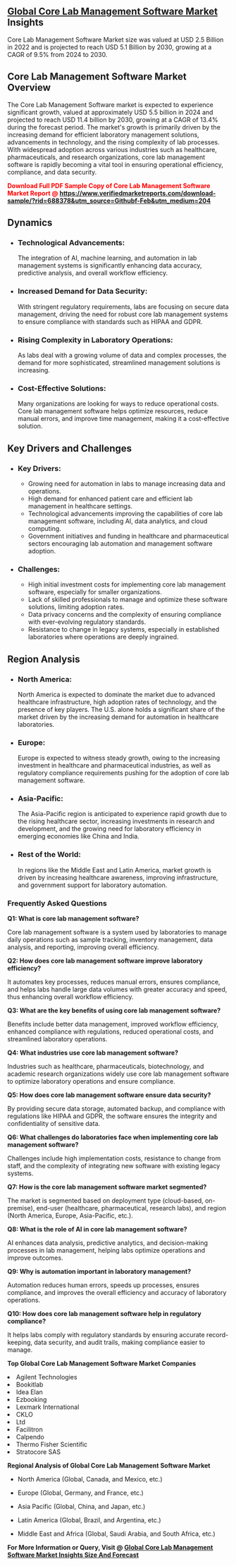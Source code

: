 <h2><a href="https://www.verifiedmarketreports.com/download-sample/?rid=688378&amp;utm_source=Githubf&amp;utm_medium=204" target="_blank">Global Core Lab Management Software Market</a> Insights</h2><p>Core Lab Management Software Market size was valued at USD 2.5 Billion in 2022 and is projected to reach USD 5.1 Billion by 2030, growing at a CAGR of 9.5% from 2024 to 2030.</p><p> <h2>Core Lab Management Software Market Overview</h2> <p>The Core Lab Management Software market is expected to experience significant growth, valued at approximately USD 5.5 billion in 2024 and projected to reach USD 11.4 billion by 2030, growing at a CAGR of 13.4% during the forecast period. The market's growth is primarily driven by the increasing demand for efficient laboratory management solutions, advancements in technology, and the rising complexity of lab processes. With widespread adoption across various industries such as healthcare, pharmaceuticals, and research organizations, core lab management software is rapidly becoming a vital tool in ensuring operational efficiency, compliance, and data security.</p> <p><strong><p><span class=""><span style="color: #ff0000;"><strong>Download Full PDF Sample Copy of Core Lab Management Software Market Report</strong> @ </span><a href="https://www.verifiedmarketreports.com/download-sample/?rid=688378&amp;utm_source=Githubf-Feb&amp;utm_medium=204" target="_blank">https://www.verifiedmarketreports.com/download-sample/?rid=688378&amp;utm_source=Githubf-Feb&amp;utm_medium=204</a></span></p></strong></p> <h2>Dynamics</h2> <ul> <li><h3>Technological Advancements:</h3> The integration of AI, machine learning, and automation in lab management systems is significantly enhancing data accuracy, predictive analysis, and overall workflow efficiency.</li> <li><h3>Increased Demand for Data Security:</h3> With stringent regulatory requirements, labs are focusing on secure data management, driving the need for robust core lab management systems to ensure compliance with standards such as HIPAA and GDPR.</li> <li><h3>Rising Complexity in Laboratory Operations:</h3> As labs deal with a growing volume of data and complex processes, the demand for more sophisticated, streamlined management solutions is increasing.</li> <li><h3>Cost-Effective Solutions:</h3> Many organizations are looking for ways to reduce operational costs. Core lab management software helps optimize resources, reduce manual errors, and improve time management, making it a cost-effective solution.</li> </ul> <h2>Key Drivers and Challenges</h2> <ul> <li><h3>Key Drivers:</h3> <ul> <li>Growing need for automation in labs to manage increasing data and operations.</li> <li>High demand for enhanced patient care and efficient lab management in healthcare settings.</li> <li>Technological advancements improving the capabilities of core lab management software, including AI, data analytics, and cloud computing.</li> <li>Government initiatives and funding in healthcare and pharmaceutical sectors encouraging lab automation and management software adoption.</li> </ul> </li> <li><h3>Challenges:</h3> <ul> <li>High initial investment costs for implementing core lab management software, especially for smaller organizations.</li> <li>Lack of skilled professionals to manage and optimize these software solutions, limiting adoption rates.</li> <li>Data privacy concerns and the complexity of ensuring compliance with ever-evolving regulatory standards.</li> <li>Resistance to change in legacy systems, especially in established laboratories where operations are deeply ingrained.</li> </ul> </li> </ul> <h2>Region Analysis</h2> <ul> <li><h3>North America:</h3> North America is expected to dominate the market due to advanced healthcare infrastructure, high adoption rates of technology, and the presence of key players. The U.S. alone holds a significant share of the market driven by the increasing demand for automation in healthcare laboratories.</li> <li><h3>Europe:</h3> Europe is expected to witness steady growth, owing to the increasing investment in healthcare and pharmaceutical industries, as well as regulatory compliance requirements pushing for the adoption of core lab management software.</li> <li><h3>Asia-Pacific:</h3> The Asia-Pacific region is anticipated to experience rapid growth due to the rising healthcare sector, increasing investments in research and development, and the growing need for laboratory efficiency in emerging economies like China and India.</li> <li><h3>Rest of the World:</h3> In regions like the Middle East and Latin America, market growth is driven by increasing healthcare awareness, improving infrastructure, and government support for laboratory automation.</li> </ul> <h3>Frequently Asked Questions</h3> <p><strong>Q1: What is core lab management software?</strong></p> <p>Core lab management software is a system used by laboratories to manage daily operations such as sample tracking, inventory management, data analysis, and reporting, improving overall efficiency.</p> <p><strong>Q2: How does core lab management software improve laboratory efficiency?</strong></p> <p>It automates key processes, reduces manual errors, ensures compliance, and helps labs handle large data volumes with greater accuracy and speed, thus enhancing overall workflow efficiency.</p> <p><strong>Q3: What are the key benefits of using core lab management software?</strong></p> <p>Benefits include better data management, improved workflow efficiency, enhanced compliance with regulations, reduced operational costs, and streamlined laboratory operations.</p> <p><strong>Q4: What industries use core lab management software?</strong></p> <p>Industries such as healthcare, pharmaceuticals, biotechnology, and academic research organizations widely use core lab management software to optimize laboratory operations and ensure compliance.</p> <p><strong>Q5: How does core lab management software ensure data security?</strong></p> <p>By providing secure data storage, automated backup, and compliance with regulations like HIPAA and GDPR, the software ensures the integrity and confidentiality of sensitive data.</p> <p><strong>Q6: What challenges do laboratories face when implementing core lab management software?</strong></p> <p>Challenges include high implementation costs, resistance to change from staff, and the complexity of integrating new software with existing legacy systems.</p> <p><strong>Q7: How is the core lab management software market segmented?</strong></p> <p>The market is segmented based on deployment type (cloud-based, on-premise), end-user (healthcare, pharmaceutical, research labs), and region (North America, Europe, Asia-Pacific, etc.).</p> <p><strong>Q8: What is the role of AI in core lab management software?</strong></p> <p>AI enhances data analysis, predictive analytics, and decision-making processes in lab management, helping labs optimize operations and improve outcomes.</p> <p><strong>Q9: Why is automation important in laboratory management?</strong></p> <p>Automation reduces human errors, speeds up processes, ensures compliance, and improves the overall efficiency and accuracy of laboratory operations.</p> <p><strong>Q10: How does core lab management software help in regulatory compliance?</strong></p> <p>It helps labs comply with regulatory standards by ensuring accurate record-keeping, data security, and audit trails, making compliance easier to manage.</p> </p><p><strong>Top Global Core Lab Management Software Market Companies</strong></p><div data-test-id=""><p><li>Agilent Technologies</li><li> Bookitlab</li><li> Idea Elan</li><li> Ezbooking</li><li> Lexmark International</li><li> CKLO</li><li> Ltd</li><li> Facilitron</li><li> Calpendo</li><li> Thermo Fisher Scientific</li><li> Stratocore SAS</li></p><div><strong>Regional Analysis of&nbsp;Global Core Lab Management Software Market</strong></div><ul><li dir="ltr"><p dir="ltr">North America&nbsp;(Global, Canada, and Mexico, etc.)</p></li><li dir="ltr"><p dir="ltr">Europe (Global, Germany, and France, etc.)</p></li><li dir="ltr"><p dir="ltr">Asia Pacific&nbsp;(Global, China, and Japan, etc.)</p></li><li dir="ltr"><p dir="ltr">Latin America&nbsp;(Global, Brazil, and Argentina, etc.)</p></li><li dir="ltr">Middle East and Africa&nbsp;(Global, Saudi Arabia, and South Africa, etc.)</li></ul><p><strong>For More Information or Query, Visit @&nbsp;</strong><strong><a href="https://www.verifiedmarketreports.com/product/core-lab-management-software-market/?utm_source=Githubf&amp;utm_medium=204" target="_blank">Global Core Lab Management Software Market Insights Size And Forecast</a></strong></p></div>
